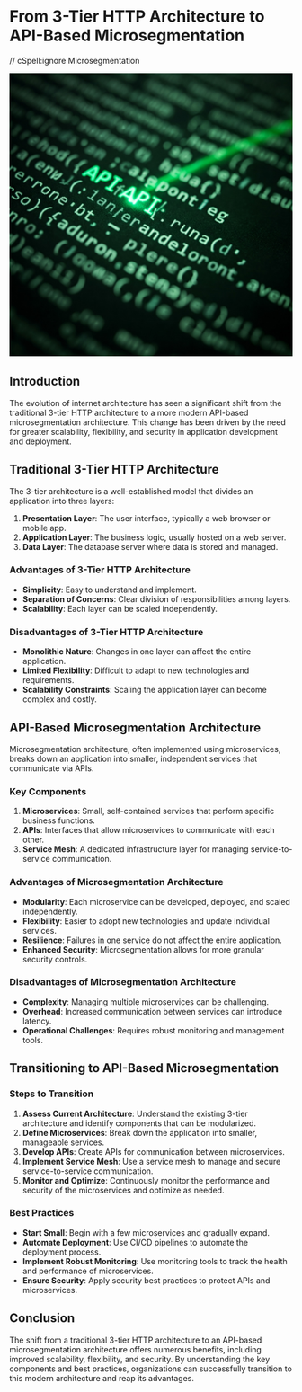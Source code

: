# From 3-Tier HTTP Architecture to API-Based Microsegmentation

// cSpell:ignore Microsegmentation

![API Architecture](images/api.jpg)

## Introduction

The evolution of internet architecture has seen a significant shift from the traditional 3-tier HTTP architecture to a more modern API-based microsegmentation architecture. This change has been driven by the need for greater scalability, flexibility, and security in application development and deployment.

## Traditional 3-Tier HTTP Architecture

The 3-tier architecture is a well-established model that divides an application into three layers:

1. **Presentation Layer**: The user interface, typically a web browser or mobile app.
2. **Application Layer**: The business logic, usually hosted on a web server.
3. **Data Layer**: The database server where data is stored and managed.

### Advantages of 3-Tier HTTP Architecture

- **Simplicity**: Easy to understand and implement.
- **Separation of Concerns**: Clear division of responsibilities among layers.
- **Scalability**: Each layer can be scaled independently.

### Disadvantages of 3-Tier HTTP Architecture

- **Monolithic Nature**: Changes in one layer can affect the entire application.
- **Limited Flexibility**: Difficult to adapt to new technologies and requirements.
- **Scalability Constraints**: Scaling the application layer can become complex and costly.

## API-Based Microsegmentation Architecture

Microsegmentation architecture, often implemented using microservices, breaks down an application into smaller, independent services that communicate via APIs.

### Key Components

1. **Microservices**: Small, self-contained services that perform specific business functions.
2. **APIs**: Interfaces that allow microservices to communicate with each other.
3. **Service Mesh**: A dedicated infrastructure layer for managing service-to-service communication.

### Advantages of Microsegmentation Architecture

- **Modularity**: Each microservice can be developed, deployed, and scaled independently.
- **Flexibility**: Easier to adopt new technologies and update individual services.
- **Resilience**: Failures in one service do not affect the entire application.
- **Enhanced Security**: Microsegmentation allows for more granular security controls.

### Disadvantages of Microsegmentation Architecture

- **Complexity**: Managing multiple microservices can be challenging.
- **Overhead**: Increased communication between services can introduce latency.
- **Operational Challenges**: Requires robust monitoring and management tools.

## Transitioning to API-Based Microsegmentation

### Steps to Transition

1. **Assess Current Architecture**: Understand the existing 3-tier architecture and identify components that can be modularized.
2. **Define Microservices**: Break down the application into smaller, manageable services.
3. **Develop APIs**: Create APIs for communication between microservices.
4. **Implement Service Mesh**: Use a service mesh to manage and secure service-to-service communication.
5. **Monitor and Optimize**: Continuously monitor the performance and security of the microservices and optimize as needed.

### Best Practices

- **Start Small**: Begin with a few microservices and gradually expand.
- **Automate Deployment**: Use CI/CD pipelines to automate the deployment process.
- **Implement Robust Monitoring**: Use monitoring tools to track the health and performance of microservices.
- **Ensure Security**: Apply security best practices to protect APIs and microservices.

## Conclusion

The shift from a traditional 3-tier HTTP architecture to an API-based microsegmentation architecture offers numerous benefits, including improved scalability, flexibility, and security. By understanding the key components and best practices, organizations can successfully transition to this modern architecture and reap its advantages.
